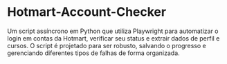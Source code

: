 # Hotmart-Account-Checker
Um script assíncrono em Python que utiliza Playwright para automatizar o login em contas da Hotmart, verificar seu status e extrair dados de perfil e cursos. O script é projetado para ser robusto, salvando o progresso e gerenciando diferentes tipos de falhas de forma organizada.
